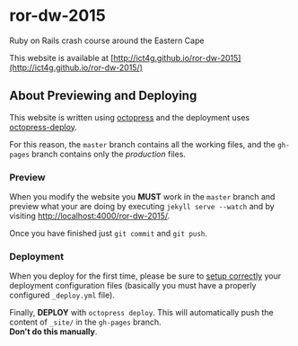 ror-dw-2015
===========

Ruby on Rails crash course around the Eastern Cape

This website is available at [http://ict4g.github.io/ror-dw-2015](http://ict4g.github.io/ror-dw-2015/)

## About Previewing and Deploying

This website is written using [octopress](https://github.com/octopress/octopress) and the deployment uses [octopress-deploy](https://github.com/octopress/deploy). 

For this reason, the `master` branch contains all the working files, and the `gh-pages` branch contains only the *production* files. 

### Preview

When you modify the website you **MUST** work in the `master` branch and preview what your are doing by executing `jekyll serve --watch` and by visiting [http://localhost:4000/ror-dw-2015/](http://localhost:4000/ror-dw-2015/).

Once you have finished just `git commit` and `git push`.

### Deployment

When you deploy for the first time, please be sure to [setup correctly](https://github.com/octopress/deploy) your deployment configuration files (basically you must have a properly configured `_deploy.yml` file). 

Finally, **DEPLOY** with `octopress deploy`. This will automatically push the content of `_site/` in the `gh-pages` branch.  <br>
**Don't do this manually**.
